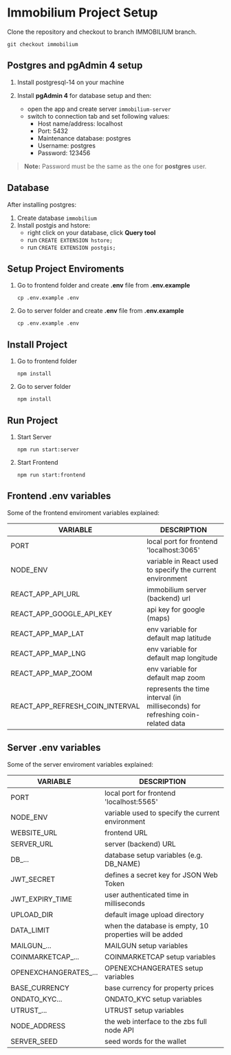 # Immobilium Project Setup

 Clone the repository and checkout to branch IMMOBILIUM branch.
 ```
 git checkout immobilium
 ```
 
## Postgres and pgAdmin 4 setup

1. Install postgresql-14 on your machine
 
2. Install **pgAdmin 4** for database setup and then:
    - open the app and create server `immobilium-server`
    - switch to connection tab and set following values:
      - Host name/address: localhost
      - Port: 5432
      - Maintenance database: postgres
      - Username: postgres
      - Password: 123456 
> **Note:** Password must be the same as the one for **postgres** user. 


## Database

After installing postgres:
1. Create database `immobilium`
2. Install postgis and hstore:
    - right click on your database, click **Query tool**
    - run `CREATE EXTENSION hstore;`
    - run `CREATE EXTENSION postgis;`

## Setup Project Enviroments

1. Go to frontend folder and create **.env** file from **.env.example**
    ```
    cp .env.example .env
    ```
2. Go to server folder and create **.env** file from **.env.example**
    ```
    cp .env.example .env
    ```

## Install Project

1. Go to frontend folder
    ```
    npm install
    ```
2. Go to server folder
    ```
    npm install
    ```

## Run Project

1. Start Server
    ```
    npm run start:server
    ```
2. Start Frontend
    ```
    npm run start:frontend
    ```



## Frontend .env variables

Some of the frontend enviroment variables explained:

| VARIABLE                   	  | DESCRIPTION                                                  	  	    |
|---------------------------------|---------------------------------------------------------------------------------|
| PORT                       	  | local port for frontend 'localhost:3065'                              	    |
| NODE_ENV                   	  | variable in React used to specify the current environment 	    |
| REACT_APP_API_URL          	  | immobilium server (backend) url                             	  	    |
| REACT_APP_GOOGLE_API_KEY   	  | api key for google (maps)                                    	  	    |
| REACT_APP_MAP_LAT          	  | env variable for default map latitude                         	  	    |
| REACT_APP_MAP_LNG          	  | env variable for default map longitude                        	  	    |
| REACT_APP_MAP_ZOOM         	  | env variable for default map zoom                             	  	    |
| REACT_APP_REFRESH_COIN_INTERVAL | represents the time interval (in milliseconds) for refreshing coin-related data |


## Server .env variables

Some of the server enviroment variables explained:

| VARIABLE                | DESCRIPTION                                              		  |
|-------------------------|-----------------------------------------------------------------------|
| PORT                    | local port for frontend 'localhost:5565'                		  |
| NODE_ENV                | variable used to specify the current environment 		  |
| WEBSITE_URL             | frontend URL                                             		  |
| SERVER_URL              | server (backend) URL                                    		  |
| DB_...                  | database setup variables (e.g. DB_NAME)                		  |
| JWT_SECRET              | defines a secret key for JSON Web Token                  		  |
| JWT_EXPIRY_TIME         | user authenticated time in milliseconds                 		  |
| UPLOAD_DIR              | default image upload directory                           		  |
| DATA_LIMIT              | when the database is empty, 10 properties will be added  		  |
| MAILGUN_...             | MAILGUN setup variables                                 		  |
| COINMARKETCAP_...       | COINMARKETCAP setup variables                            		  |
| OPENEXCHANGERATES_...   | OPENEXCHANGERATES setup variables                        		  |
| BASE_CURRENCY           | base currency for property prices                        		  |
| ONDATO_KYC...           | ONDATO_KYC setup variables                               		  |
| UTRUST_...              | UTRUST setup variables                                   		  |
| NODE_ADDRESS            | the web interface to the zbs full node API                		  |
| SERVER_SEED             | seed words for the wallet                                 		  |
